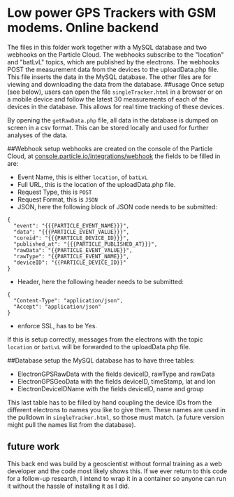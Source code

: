 # Low power GPS Trackers with GSM modems. Online backend
The files in this folder work together with a MySQL database and two webhooks on the Particle Cloud. The webhooks subscribe to the "location" and "batLvL" topics, which are published by the electrons. The webhooks POST the measurement data from the devices to the uploadData.php file. This file inserts the data in the MySQL database. The other files are for viewing and downloading the data from the database.
##usage
Once setup (see below), users can open the file `singleTracker.html` in a browser or on a mobile device and follow the latest 30 measurements of each of the devices in the database. This allows for real time tracking of these devices.

By opening the `getRawData.php` file, all data in the database is dumped on screen in a csv format. This can be stored locally and used for further analyses of the data.

##Webhook setup
webhooks are created on the console of the Particle Cloud, at [console.particle.io/integrations/webhook](https://console.particle.io/integrations/webhooks)
the fields to be filled in are:

- Event Name, this is either `location`, of `batLvL`
- Full URL, this is the location of the uploadData.php file.
- Request Type, this is `POST`
- Request Format, this is `JSON`
- JSON, here the following block of JSON code needs to be submitted: 

```
{
  "event": "{{{PARTICLE_EVENT_NAME}}}",
  "data": "{{{PARTICLE_EVENT_VALUE}}}",
  "coreid": "{{{PARTICLE_DEVICE_ID}}}",
  "published_at": "{{{PARTICLE_PUBLISHED_AT}}}",
  "rawData": "{{PARTICLE_EVENT_VALUE}}",
  "rawType": "{{PARTICLE_EVENT_NAME}}",
  "deviceID": "{{PARTICLE_DEVICE_ID}}"
} 
```
- Header, here the following header needs to be submitted:

```
{
  "Content-Type": "application/json",
  "Accept": "application/json"
}
```

- enforce SSL, has to be Yes.
  
If this is setup correctly, messages from the electrons with the topic `location` or `batLvL` will be forwarded to the uploadData.php file.

##Database setup
the MySQL database has to have three tables:

- ElectronGPSRawData with the fields deviceID, rawType and rawData
- ElectronGPSGeoData with the fields deviceID, timeStamp, lat and lon
- ElectronDeviceIDName with the fields deviceID, name and group

This last table has to be filled by hand coupling the device IDs from the different electrons to names you like to give them. These names are used in the pulldown in `singleTracker.html`, so those must match. (a future version might pull the names list from the database).

## future work
This back end was build by a geoscientist without formal training as a web developer and the code most likely shows this. If we ever return to this code for a follow-up research, I intend to wrap it in a container so anyone can run it without the hassle of installing it as I did.

